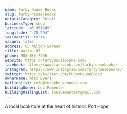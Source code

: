 ```yaml
---
name: Furby House Books 
slug: furby-house-books
ontarioCategory: Retail
businessType: shop
latitude: "43.951249"
longitude: "-78.294"
residential: false
vacant: false
address: 65 Walton Street
title: Walton-65
phone: 905-885-7296
website: https://furbyhousebooks.com/
facebook: https://www.facebook.com/furbyhousebooks/
instagram: https://www.instagram.com/furbyhousebooks/
twitter: https://twitter.com/FurbyHouseBooks
ownerName: Alex Byers
mailingList: info@furbyhousebooks.com
buildingOwner: Lou Pamenter
buildingMailingList: louspamenter@gmail.com
---
```


A local bookstore at the heart of historic Port Hope
